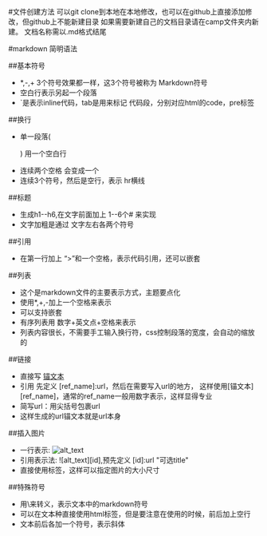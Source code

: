 #文件创建方法
    可以git clone到本地在本地修改，也可以在github上直接添加修改，但github上不能新建目录
    如果需要新建自己的文档目录请在camp文件夹内新建。
    文档名称需以.md格式结尾
  
#markdown 简明语法

##基本符号
  + *,-,+ 3个符号效果都一样，这3个符号被称为 Markdown符号
  + 空白行表示另起一个段落
  + `是表示inline代码，tab是用来标记 代码段，分别对应html的code，pre标签

##换行
  + 单一段落( <p>) 用一个空白行
  + 连续两个空格 会变成一个 <br>
  + 连续3个符号，然后是空行，表示 hr横线

##标题
  + 生成h1--h6,在文字前面加上 1--6个# 来实现
  + 文字加粗是通过 文字左右各两个符号

##引用
  + 在第一行加上 “>”和一个空格，表示代码引用，还可以嵌套

##列表
  + 这个是markdown文件的主要表示方式，主题要点化
  + 使用*,+,-加上一个空格来表示
  + 可以支持嵌套
  + 有序列表用 数字+英文点+空格来表示
  + 列表内容很长，不需要手工输入换行符，css控制段落的宽度，会自动的缩放的

##链接
  + 直接写 [锚文本](url "可选的title")
  + 引用 先定义 [ref_name]:url，然后在需要写入url的地方， 这样使用[锚文本][ref_name]，通常的ref_name一般用数字表示，这样显得专业
  + 简写url：用尖括号包裹url 
  + 这样生成的url锚文本就是url本身

##插入图片
  + 一行表示: ![alt_text](url "可选的title")
  + 引用表示法: ![alt_text][id],预先定义 [id]:url "可选title"
  + 直接使用<img>标签，这样可以指定图片的大小尺寸

##特殊符号
  + 用\来转义，表示文本中的markdown符号
  + 可以在文本种直接使用html标签，但是要注意在使用的时候，前后加上空行
  + 文本前后各加一个符号，表示斜体
